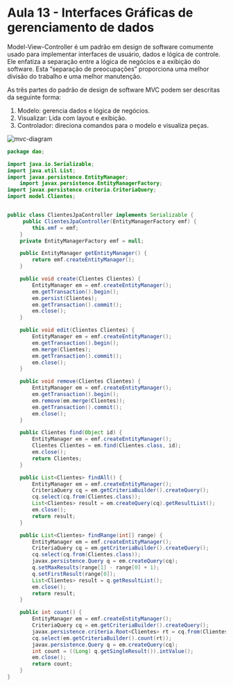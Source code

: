 # Aula 13 - Interfaces Gráficas de gerenciamento de dados

Model-View-Controller é um padrão em design de software comumente usado para implementar interfaces de usuário, dados e lógica de controle. Ele enfatiza a separação entre a lógica de negócios e a exibição do software. Esta “separação de preocupações” proporciona uma melhor divisão do trabalho e uma melhor manutenção.

As três partes do padrão de design de software MVC podem ser descritas da seguinte forma:

1. Modelo: gerencia dados e lógica de negócios.
2. Visualizar: Lida com layout e exibição.
3. Controlador: direciona comandos para o modelo e visualiza peças.

![mvc-diagram](https://github.com/brunamota/POO/assets/66503956/8d4c78ed-52a3-464c-9149-15e73b37d500)

``` Java
package dao;

import java.io.Serializable;
import java.util.List;
import javax.persistence.EntityManager;
    import javax.persistence.EntityManagerFactory;
import javax.persistence.criteria.CriteriaQuery;
import model.Clientes;


public class ClientesJpaController implements Serializable {
     public ClientesJpaController(EntityManagerFactory emf) {
        this.emf = emf;
    }
    private EntityManagerFactory emf = null;

    public EntityManager getEntityManager() {
        return emf.createEntityManager();
    }

    public void create(Clientes Clientes) {
        EntityManager em = emf.createEntityManager();
        em.getTransaction().begin();
        em.persist(Clientes);
        em.getTransaction().commit();
        em.close();
    }

    public void edit(Clientes Clientes) {
        EntityManager em = emf.createEntityManager();
        em.getTransaction().begin();
        em.merge(Clientes);
        em.getTransaction().commit();
        em.close();
    }

    public void remove(Clientes Clientes) {
        EntityManager em = emf.createEntityManager();
        em.getTransaction().begin();
        em.remove(em.merge(Clientes));
        em.getTransaction().commit();
        em.close();
    }

    public Clientes find(Object id) {
        EntityManager em = emf.createEntityManager();
        Clientes Clientes = em.find(Clientes.class, id);
        em.close();
        return Clientes;
    }

    public List<Clientes> findAll() {
        EntityManager em = emf.createEntityManager();
        CriteriaQuery cq = em.getCriteriaBuilder().createQuery();
        cq.select(cq.from(Clientes.class));
        List<Clientes> result = em.createQuery(cq).getResultList();
        em.close();
        return result;
    }

    public List<Clientes> findRange(int[] range) {
        EntityManager em = emf.createEntityManager();
        CriteriaQuery cq = em.getCriteriaBuilder().createQuery();
        cq.select(cq.from(Clientes.class));
        javax.persistence.Query q = em.createQuery(cq);
        q.setMaxResults(range[1] - range[0] + 1);
        q.setFirstResult(range[0]);
        List<Clientes> result = q.getResultList();
        em.close();
        return result;
    }

    public int count() {
        EntityManager em = emf.createEntityManager();
        CriteriaQuery cq = em.getCriteriaBuilder().createQuery();
        javax.persistence.criteria.Root<Clientes> rt = cq.from(Clientes.class);
        cq.select(em.getCriteriaBuilder().count(rt));
        javax.persistence.Query q = em.createQuery(cq);
        int count = ((Long) q.getSingleResult()).intValue();
        em.close();
        return count;
    }
}
```
